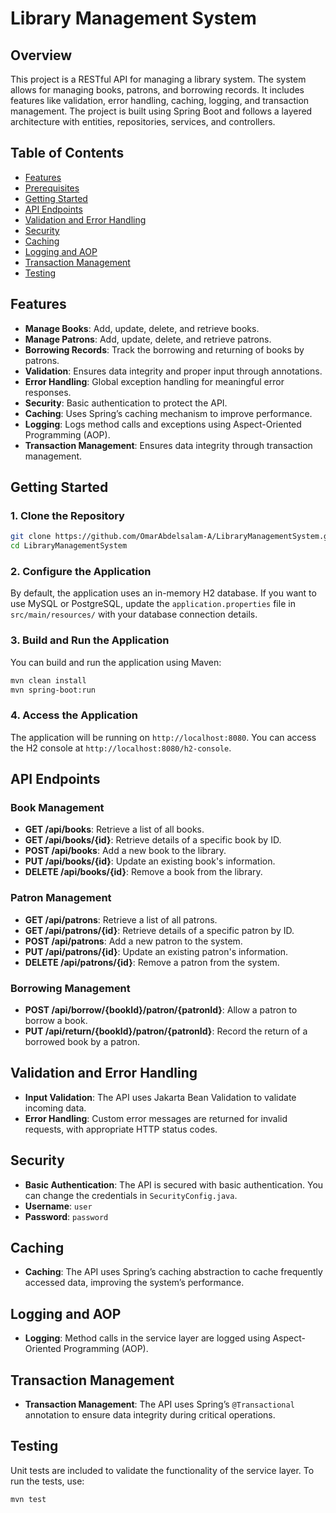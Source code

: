 # Library Management System

## Overview

This project is a RESTful API for managing a library system. The system allows for managing books, patrons, and borrowing records. It includes features like validation, error handling, caching, logging, and transaction management. The project is built using Spring Boot and follows a layered architecture with entities, repositories, services, and controllers.

## Table of Contents

- [Features](#features)
- [Prerequisites](#prerequisites)
- [Getting Started](#getting-started)
- [API Endpoints](#api-endpoints)
- [Validation and Error Handling](#validation-and-error-handling)
- [Security](#security)
- [Caching](#caching)
- [Logging and AOP](#logging-and-aop)
- [Transaction Management](#transaction-management)
- [Testing](#testing)

## Features

- **Manage Books**: Add, update, delete, and retrieve books.
- **Manage Patrons**: Add, update, delete, and retrieve patrons.
- **Borrowing Records**: Track the borrowing and returning of books by patrons.
- **Validation**: Ensures data integrity and proper input through annotations.
- **Error Handling**: Global exception handling for meaningful error responses.
- **Security**: Basic authentication to protect the API.
- **Caching**: Uses Spring’s caching mechanism to improve performance.
- **Logging**: Logs method calls and exceptions using Aspect-Oriented Programming (AOP).
- **Transaction Management**: Ensures data integrity through transaction management.

## Getting Started

### 1. Clone the Repository

```bash
git clone https://github.com/OmarAbdelsalam-A/LibraryManagementSystem.git
cd LibraryManagementSystem
```

### 2. Configure the Application

By default, the application uses an in-memory H2 database. If you want to use MySQL or PostgreSQL, update the `application.properties` file in `src/main/resources/` with your database connection details.

### 3. Build and Run the Application

You can build and run the application using Maven:

```bash
mvn clean install
mvn spring-boot:run
```

### 4. Access the Application

The application will be running on `http://localhost:8080`. You can access the H2 console at `http://localhost:8080/h2-console`.

## API Endpoints

### Book Management

- **GET /api/books**: Retrieve a list of all books.
- **GET /api/books/{id}**: Retrieve details of a specific book by ID.
- **POST /api/books**: Add a new book to the library.
- **PUT /api/books/{id}**: Update an existing book's information.
- **DELETE /api/books/{id}**: Remove a book from the library.

### Patron Management

- **GET /api/patrons**: Retrieve a list of all patrons.
- **GET /api/patrons/{id}**: Retrieve details of a specific patron by ID.
- **POST /api/patrons**: Add a new patron to the system.
- **PUT /api/patrons/{id}**: Update an existing patron's information.
- **DELETE /api/patrons/{id}**: Remove a patron from the system.

### Borrowing Management

- **POST /api/borrow/{bookId}/patron/{patronId}**: Allow a patron to borrow a book.
- **PUT /api/return/{bookId}/patron/{patronId}**: Record the return of a borrowed book by a patron.

## Validation and Error Handling

- **Input Validation**: The API uses Jakarta Bean Validation to validate incoming data.
- **Error Handling**: Custom error messages are returned for invalid requests, with appropriate HTTP status codes.

## Security

- **Basic Authentication**: The API is secured with basic authentication. You can change the credentials in `SecurityConfig.java`.
- **Username**: `user`
- **Password**: `password`

## Caching

- **Caching**: The API uses Spring’s caching abstraction to cache frequently accessed data, improving the system’s performance.

## Logging and AOP

- **Logging**: Method calls in the service layer are logged using Aspect-Oriented Programming (AOP).

## Transaction Management

- **Transaction Management**: The API uses Spring’s `@Transactional` annotation to ensure data integrity during critical operations.

## Testing

Unit tests are included to validate the functionality of the service layer. To run the tests, use:

```bash
mvn test
```